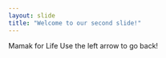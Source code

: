 ```yaml
---
layout: slide
title: "Welcome to our second slide!"
---
```

Mamak for Life
Use the left arrow to go back!